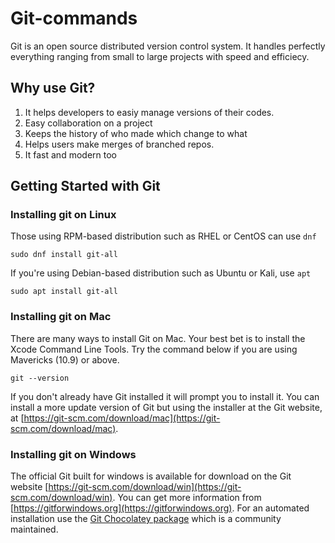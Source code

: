 # Git-commands
Git is an open source distributed version control system. 
It handles perfectly everything ranging from small to large projects with speed
and efficiecy. 

## Why use Git?
1. It helps developers to easiy manage versions of their codes.
2. Easy collaboration on a project
3. Keeps the history of who made which change to what
4. Helps users make merges of branched repos.
5. It fast and modern too


## Getting Started with Git
### Installing git on Linux
Those using RPM-based distribution such as RHEL or CentOS can use ``dnf`` 
```
sudo dnf install git-all
```
If you're using Debian-based distribution such as Ubuntu or Kali, use ``apt``
```
sudo apt install git-all
```
### Installing git on Mac
There are many ways to install Git on Mac. Your best bet is to install the Xcode Command Line Tools. Try the command below if you are using Mavericks (10.9) or above.
```
git --version
```
If you don't already have Git installed it will prompt you to install it. You can install a more update version of Git but using the installer at the Git website, at [https://git-scm.com/download/mac](https://git-scm.com/download/mac).

### Installing git on Windows
The official Git built for windows is available for download on the Git website [https://git-scm.com/download/win](https://git-scm.com/download/win).
You can get more information from [https://gitforwindows.org](https://gitforwindows.org).
For an automated installation use the [Git Chocolatey package](https://chocolatey.org/packages/git) which is a community maintained.




